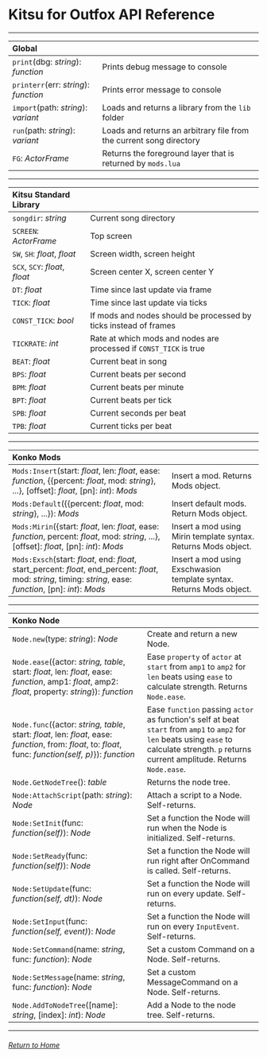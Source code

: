# Kitsu for Outfox API Reference

---

| Global | |
|:--- |:--- |
| `print`(dbg: *string*): *function* | Prints debug message to console |
| `printerr`(err: *string*): *function* | Prints error message to console |
| `import`(path: *string*): *variant* | Loads and returns a library from the `lib` folder |
| `run`(path: *string*): *variant* | Loads and returns an arbitrary file from the current song directory |
| `FG`: *ActorFrame* | Returns the foreground layer that is returned by `mods.lua` |

---

| Kitsu Standard Library | |
|:--- |:--- |
| `songdir`: *string* | Current song directory |
| `SCREEN`: *ActorFrame* | Top screen |
| `SW`, `SH`: *float*, *float* | Screen width, screen height |
| `SCX`, `SCY`: *float*, *float* | Screen center X, screen center Y |
| `DT`: *float* | Time since last update via frame |
| `TICK`: *float* | Time since last update via ticks |
| `CONST_TICK`: *bool* | If mods and nodes should be processed by ticks instead of frames |
| `TICKRATE`: *int* | Rate at which mods and nodes are processed if `CONST_TICK` is true |
| `BEAT`: *float* | Current beat in song |
| `BPS`: *float* | Current beats per second |
| `BPM`: *float* | Current beats per minute |
| `BPT`: *float* | Current beats per tick |
| `SPB`: *float* | Current seconds per beat |
| `TPB`: *float* | Current ticks per beat |

---

| Konko Mods | |
|:--- |:--- |
| `Mods:Insert`(start: *float*, len: *float*, ease: *function*, \{\{percent: *float*, mod: *string*\}, ...\}, \[offset\]: *float*, \[pn\]: *int*): *Mods* | Insert a mod. Returns Mods object. |
| `Mods:Default`(\{\{percent: *float*, mod: *string*\}, ...\}): *Mods* | Insert default mods. Return Mods object. |
| `Mods:Mirin`(\{start: *float*, len: *float*, ease: *function*, percent: *float*, mod: *string*, ...\}, \[offset\]: *float*, \[pn\]: *int*): *Mods* | Insert a mod using Mirin template syntax. Returns Mods object. |
| `Mods:Exsch`(start: *float*, end: *float*, start_percent: *float*, end_percent: *float*, mod: *string*, timing: *string*, ease: *function*, \[pn\]: *int*): *Mods* | Insert a mod using Exschwasion template syntax. Returns Mods object. |

---

| Konko Node | |
|:--- |:--- |
| `Node.new`(type: *string*): *Node* | Create and return a new Node. |
| `Node.ease`(\{actor: *string, table*, start: *float*, len: *float*, ease: *function*, amp1: *float*, amp2: *float*, property: *string*\}): *function* | Ease `property` of `actor` at `start` from `amp1` to `amp2` for `len` beats using `ease` to calculate strength. Returns `Node.ease`. |
| `Node.func`(\{actor: *string, table*, start: *float*, len: *float*, ease: *function*, from: *float*, to: *float*, func: *function(self, p)*\}): *function* | Ease `function` passing `actor` as function's self at beat `start` from `amp1` to `amp2` for `len` beats using `ease` to calculate strength. `p` returns current amplitude. Returns `Node.ease`. |
| `Node.GetNodeTree`(): *table* | Returns the node tree. |
| `Node:AttachScript`(path: *string*): *Node* | Attach a script to a Node. Self-returns. |
| `Node:SetInit`(func: *function(self)*): *Node* | Set a function the Node will run when the Node is initialized. Self-returns. |
| `Node:SetReady`(func: *function(self)*): *Node* | Set a function the Node will run right after OnCommand is called. Self-returns. |
| `Node:SetUpdate`(func: *function(self, dt)*): *Node* | Set a function the Node will run on every update. Self-returns. |
| `Node:SetInput`(func: *function(self, event)*): *Node* | Set a function the Node will run on every `InputEvent`. Self-returns. |
| `Node:SetCommand`(name: *string*, func: *function*): *Node* | Set a custom Command on a Node. Self-returns. |
| `Node:SetMessage`(name: *string*, func: *function*): *Node* | Set a custom  MessageCommand on a Node. Self-returns. |
| `Node.AddToNodeTree`(\[name\]: *string*, \[index\]: *int*): *Node* | Add a Node to the node tree. Self-returns. |

---
###### [Return to Home](/kitsu-template)
